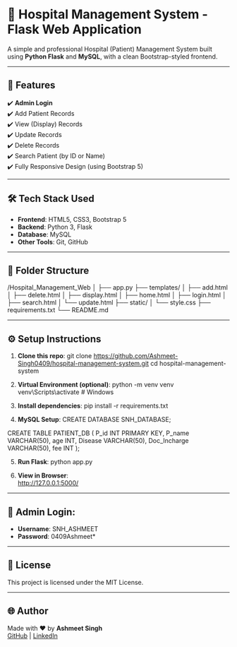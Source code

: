 # 🏥 Hospital Management System - Flask Web Application

A simple and professional Hospital (Patient) Management System built using **Python Flask** and **MySQL**, with a clean Bootstrap-styled frontend.

---

## 🚀 Features

✔️ **Admin Login**  
✔️ Add Patient Records  
✔️ View (Display) Records  
✔️ Update Records  
✔️ Delete Records  
✔️ Search Patient (by ID or Name)  
✔️ Fully Responsive Design (using Bootstrap 5)

---

## 🛠️ Tech Stack Used

- **Frontend**: HTML5, CSS3, Bootstrap 5
- **Backend**: Python 3, Flask
- **Database**: MySQL
- **Other Tools**: Git, GitHub

---

## 📂 Folder Structure

/Hospital_Management_Web
│
├── app.py
├── templates/
│ ├── add.html
│ ├── delete.html
│ ├── display.html
│ ├── home.html
│ ├── login.html
│ ├── search.html
│ └── update.html
├── static/
│ └── style.css
├── requirements.txt
└── README.md

---

## ⚙️ Setup Instructions

1. **Clone this repo**:
git clone https://github.com/Ashmeet-Singh0409/hospital-management-system.git
cd hospital-management-system


2. **Virtual Environment (optional)**:
python -m venv venv
venv\Scripts\activate # Windows


3. **Install dependencies**:
pip install -r requirements.txt


4. **MySQL Setup**:
CREATE DATABASE SNH_DATABASE;

CREATE TABLE PATIENT_DB (
P_id INT PRIMARY KEY,
P_name VARCHAR(50),
age INT,
Disease VARCHAR(50),
Doc_Incharge VARCHAR(50),
fee INT
);


5. **Run Flask**:
python app.py


6. **View in Browser**:  
http://127.0.0.1:5000/

---

## 🔑 Admin Login:

- **Username**: SNH_ASHMEET  
- **Password**: 0409Ashmeet*

---

## 📄 License

This project is licensed under the MIT License.

---

## 🌐 Author

Made with ❤️ by **Ashmeet Singh**  
[GitHub](https://github.com/Ashmeet-Singh0409) | [LinkedIn](https://www.linkedin.com/in/ashmeet-singh0409/)
